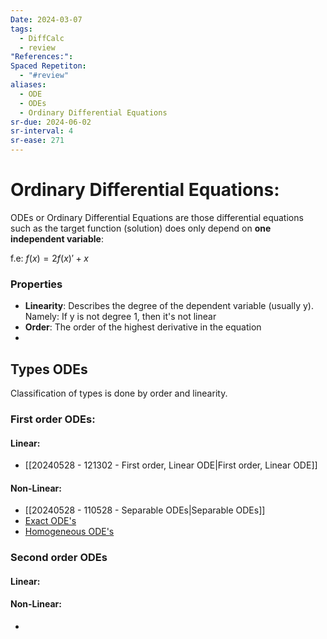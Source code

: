 ```yaml
---
Date: 2024-03-07
tags:
  - DiffCalc
  - review
"References:": 
Spaced Repetiton:
  - "#review"
aliases:
  - ODE
  - ODEs
  - Ordinary Differential Equations
sr-due: 2024-06-02
sr-interval: 4
sr-ease: 271
---
```

# Ordinary Differential Equations: 

ODEs or Ordinary Differential Equations are those differential equations such as the target function (solution) does only depend on **one independent variable**: 

f.e: $f(x) = 2f(x)' + x$

### Properties
+ **Linearity**: Describes the degree of the dependent variable (usually y). Namely: If y is not degree 1, then it's not linear
+ **Order**: The order of the highest derivative in the equation 
+ 
## Types ODEs

Classification of types is done by order and linearity. 

### First order ODEs:
#### Linear:
+ [[20240528 - 121302 - First order, Linear  ODE|First order, Linear  ODE]]

#### Non-Linear: 

+ [[20240528 - 110528 - Separable ODEs|Separable ODEs]]
+ [Exact ODE's](Exact%20ODE's.md)
+ [Homogeneous ODE's](Homogeneous%20ODE's.md)

### Second order ODEs
#### Linear: 

#### Non-Linear: 
+ 
